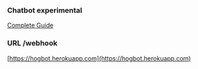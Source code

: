 ### Chatbot experimental

[Complete Guide](https://developers.facebook.com/docs/messenger-platform/complete-guide)

### URL /webhook
[https://hogbot.herokuapp.com](https://hogbot.herokuapp.com)

